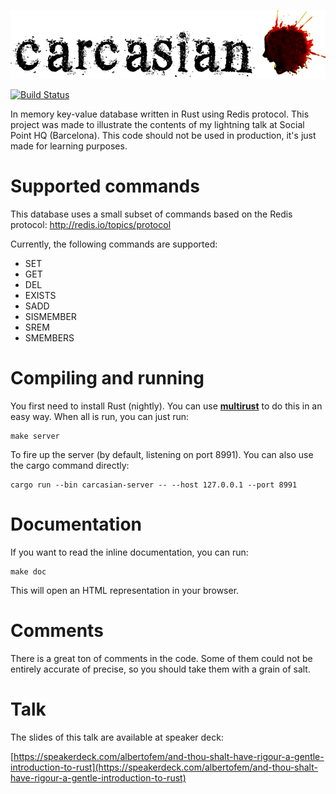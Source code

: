 ![Carcasian](https://raw.githubusercontent.com/albertofem/carcasian/master/logo.png)

[![Build Status](https://travis-ci.com/albertofem/carcasian.svg?token=ydDBs98aEyX2bMHcZpEx&branch=master)](https://travis-ci.com/albertofem/carcasian)

In memory key-value database written in Rust using Redis protocol. This project was made to illustrate the contents of my lightning talk at Social Point HQ (Barcelona). This code should not be used in production, it's just made for learning purposes.

# Supported commands

This database uses a small subset of commands based on the Redis protocol: http://redis.io/topics/protocol

Currently, the following commands are supported:

* SET <key> <value>
* GET <key>
* DEL <key>
* EXISTS <key>
* SADD <key> <member>
* SISMEMBER <key> <member>
* SREM <key> <member>
* SMEMBERS <key>

# Compiling and running

You first need to install Rust (nightly). You can use **[multirust](https://github.com/brson/multirust)** to do this in an easy way. When all is run, you can just run:

```
make server
```

To fire up the server (by default, listening on port 8991). You can also use the cargo command directly:

```
cargo run --bin carcasian-server -- --host 127.0.0.1 --port 8991
```

# Documentation

If you want to read the inline documentation, you can run:

```
make doc
```

This will open an HTML representation in your browser.

# Comments

There is a great ton of comments in the code. Some of them could not be entirely accurate of precise, so you should take them with a grain of salt.

# Talk

The slides of this talk are available at speaker deck:

[https://speakerdeck.com/albertofem/and-thou-shalt-have-rigour-a-gentle-introduction-to-rust](https://speakerdeck.com/albertofem/and-thou-shalt-have-rigour-a-gentle-introduction-to-rust)
